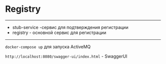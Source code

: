 # Registry

---
- stub-service -сервис для подтверждения регистрации
- registry - основной сервис для регистрации
---
`docker-compose up` для запуска ActiveMQ

`http://localhost:8080/swagger-ui/index.html` - SwaggerUI
